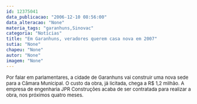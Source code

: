```yaml
---
id: 12375041
data_publicacao: "2006-12-10 08:56:00"
data_alteracao: "None"
materia_tags: "garanhuns,Sinovac"
categoria: "Notícias"
title: "Em Garanhuns, veradores querem casa nova em 2007"
sutia: "None"
chapeu: "None"
autor: "None"
imagem: "None"
---
```

<p><FONT size=2></p>
<p><P>Por falar em parlamentares, a cidade de Garanhuns vai construir uma nova sede para a Câmara Municipal. O custo da obra, já licitada, chega a R$ 1,2 milhão. A empresa de engenharia JPR Construções acaba de ser contratada para realizar a obra, nos próximos quatro meses. </P></FONT> </p>
